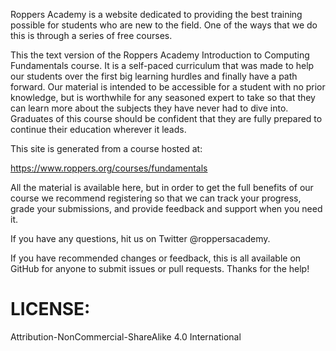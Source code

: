 
Roppers Academy is a website dedicated to providing the best training possible for students who are new to the field. One of the ways that we do this is through a series of free courses.

This the text version of the Roppers Academy Introduction to Computing Fundamentals course. It is a self-paced curriculum that was made to help our students over the first big learning hurdles and finally have a path forward. Our material is intended to be accessible for a student with no prior knowledge, but is worthwhile for any seasoned expert to take so that they can learn more about the subjects they have never had to dive into. Graduates of this course should be confident that they are fully prepared to continue their education wherever it leads.

This site is generated from a course hosted at:

<https://www.roppers.org/courses/fundamentals>

All the material is available here, but in order to get the full benefits of our course we recommend registering so that we can track your progress, grade your submissions, and provide feedback and support when you need it.

If you have any questions, hit us on Twitter @roppersacademy.

If you have recommended changes or feedback, this is all available on GitHub for anyone to submit issues or pull requests. Thanks for the help!

# LICENSE:

Attribution-NonCommercial-ShareAlike 4.0 International
